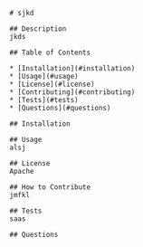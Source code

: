 
    # sjkd

    ## Description
    jkds

    ## Table of Contents

    * [Installation](#installation)
    * [Usage](#usage)
    * [License](#license)
    * [Contributing](#contributing)
    * [Tests](#tests)
    * [Questions](#questions)
    
    ## Installation

    ## Usage
    alsj

    ## License
    Apache

    ## How to Contribute
    jmfkl
    
    ## Tests
    saas
    
    ## Questions
    
    